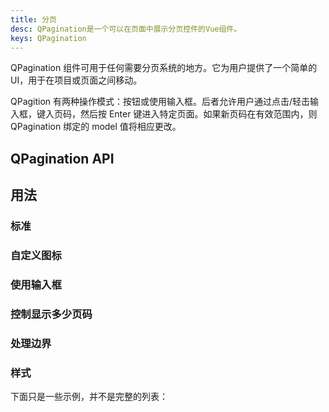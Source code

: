 ```yaml
---
title: 分页
desc: QPagination是一个可以在页面中展示分页控件的Vue组件。
keys: QPagination
---
```

QPagination 组件可用于任何需要分页系统的地方。它为用户提供了一个简单的UI，用于在项目或页面之间移动。

QPagition 有两种操作模式：按钮或使用输入框。后者允许用户通过点击/轻击输入框，键入页码，然后按 Enter 键进入特定页面。如果新页码在有效范围内，则 QPagination 绑定的 model 值将相应更改。


## QPagination API

<doc-api file="QPagination" />

## 用法

### 标准

<doc-example title="标准" file="QPagination/Standard" />

### 自定义图标

<doc-example title="替换图标" file="QPagination/Icons" />

### 使用输入框

<doc-example title="使用输入框" file="QPagination/Input" />

<doc-example title="自定义输入框的颜色" file="QPagination/InputColor" />

### 控制显示多少页码

<doc-example title="最多能显示几个页码" file="QPagination/MaxPages" />

<doc-example title="删除省略号" file="QPagination/Ellipses" />

### 处理边界

<doc-example title="显示边界数字" file="QPagination/BoundaryNumbers" />

<doc-example title="显示到边界的链接" file="QPagination/BoundaryLinks" />

<doc-example title="上一页下一页" file="QPagination/DirectionLinks" />

### 样式

下面只是一些示例，并不是完整的列表：

<doc-example title="样式" file="QPagination/Styles" />

